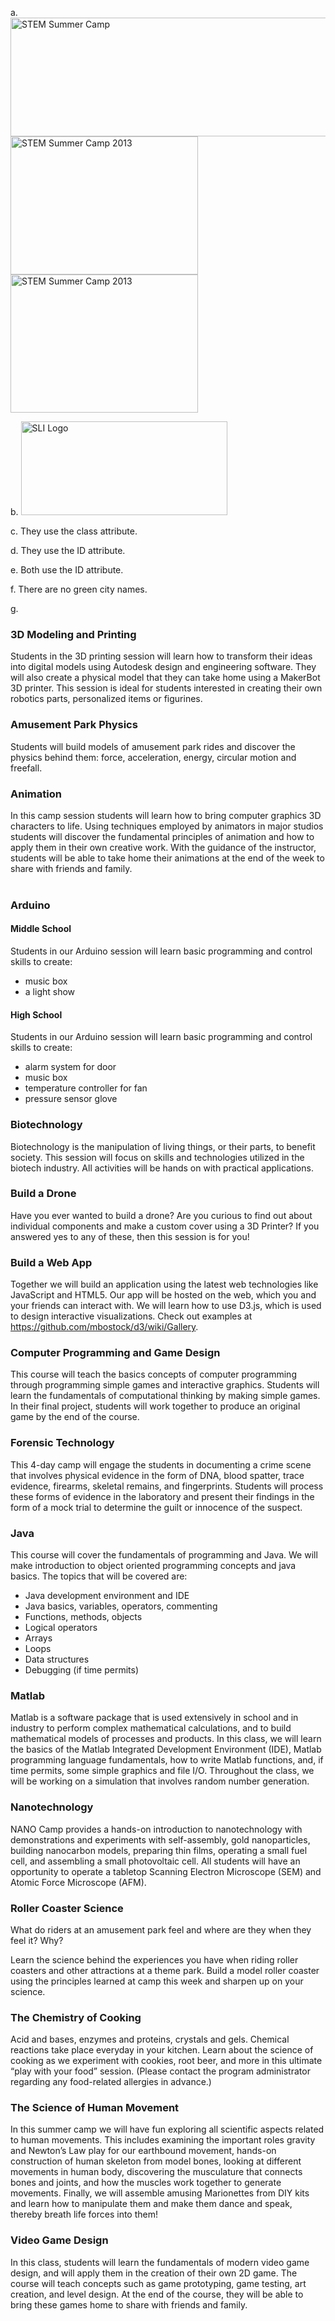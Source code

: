 a. <img src="images/STEM_summer_camp_600x190.jpg" alt="STEM Summer Camp" width="600" height="190" class="border0">
<img src="images/STEM_summer_camp_girls_2013_300.jpg" alt="STEM Summer Camp 2013" width="300" height="221" class="box_shadow margR10">
<img src="images/STEM_summer_camp_boys_2013_300.jpg" alt="STEM Summer Camp 2013" width="300" height="221" class="box_shadow">

b. <img src="images/SLI-logo.png" width="330" height="150" alt="SLI Logo">

c. They use the class attribute. 

d. They use the ID attribute.  

e. Both use the ID attribute. 

f. There are no green city names. 

g. <div class="sectborder width650">
				<h3 class="margT0 margB5">3D Modeling and Printing</h3>
                <div>Students in the 3D printing session will learn how to transform their ideas into digital models using Autodesk design and engineering software. They will also create a physical model that they can take home using a MakerBot 3D printer. This session is ideal for students interested in creating their own robotics parts, personalized items or figurines.</div>
            	<h3 class="margB5">Amusement Park Physics</h3>
                <div>Students will build models of amusement park rides and discover the physics behind them: force, acceleration, energy, circular motion and freefall.</div>
        	<h3 class="margB5">Animation</h3>
                <div>In this camp session students will learn how to bring computer graphics 3D characters to life. Using techniques employed by animators in major studios students will discover the fundamental principles of animation and how to apply them in their own creative work. With the guidance of the instructor, students will be able to take home their animations at the end of the week to share with friends and family.</div>   
		<h3 class="margB5">Arduino</h3>
          <div class="sectindent">
        	<h4 class="margT0 margB0">Middle School</h4>
            <div class="sectindent">
              <div class="margT0">Students in our Arduino session will learn basic programming and control skills to create:</div>
                <ul class="margT0">
                	<li>music box</li>
                	<li>a light show</li>
                </ul>
              </div>
        	<h4 class="margT0 margB0">High School</h4>
            <div class="sectindent">
              <div>Students in our Arduino session will learn basic programming and control skills to create:</div>
                <ul class="margT0">
                	<li>alarm system for door</li>
                	<li>music box</li>
                	<li>temperature controller for fan</li>
                	<li>pressure sensor glove</li>
                </ul>
              </div>
</div>
                <h3 class="margB5">Biotechnology</h3>
                <div>Biotechnology is the manipulation of living things, or their parts, to benefit society. This session will focus on skills and technologies utilized in the biotech industry. All activities will be hands on with practical applications.</div>
                <h3 class="margB5">Build a Drone</h3>
                <div>Have you ever wanted to build a drone? Are you curious to find out about individual components and make a custom cover using a 3D Printer? If you answered yes to any of these, then this session is for you!</div>
                <h3 class="margB5">Build a Web App</h3>
              <div>Together we will build an application using the latest web technologies like JavaScript and HTML5. Our app will be hosted on the web, which you and your friends can interact with. We will learn how to use D3.js, which is used to design interactive visualizations. Check out examples at <a href="https://github.com/mbostock/d3/wiki/Gallery" target="_blank">https://github.com/mbostock/d3/wiki/Gallery</a>.</div>
                <h3 class="margB5">Computer Programming and Game Design</h3>
                <div>This course will teach the basics concepts of computer programming through programming simple games and interactive graphics. Students will learn the fundamentals of computational thinking by making simple games. In their final project, students will work together to produce an original game by the end of the course.</div>
        <h3 class="margB5">Forensic Technology</h3>
              	<div>This 4-day camp will engage the students in documenting a crime scene that involves physical evidence in the form of DNA, blood spatter, trace evidence, firearms, skeletal remains, and fingerprints. Students will process these forms of  evidence in the laboratory and present their findings in the form of a mock trial to determine the guilt or innocence of the suspect.</div>
                <h3 class="margB5">Java</h3>
              	<div>This course will cover the fundamentals of programming and Java. We will make introduction to object oriented programming concepts and java basics. The topics that will be covered are:</div>
                <ul class="margT10">
                  <li>Java development environment and IDE</li>
                  <li>Java basics, variables, operators, commenting</li>
                  <li>Functions, methods, objects</li>
                  <li>Logical operators</li>
                  <li>Arrays</li>
                  <li>Loops</li>
                  <li>Data structures</li>
                  <li>Debugging (if time permits)</li>
                </ul>
  				<h3 class="margB5">Matlab</h3>
                <div>Matlab is a software package that is used extensively in school and in industry to perform complex mathematical calculations, and to build mathematical models of processes and products. In this class, we will learn the basics of the Matlab Integrated Development Environment (IDE), Matlab programming language fundamentals, how to write Matlab functions, and, if time permits, some simple graphics and file I/O. Throughout the class, we will be working on a simulation that involves random number generation.</div>
<h3 class="margB5">Nanotechnology</h3>
                <div>NANO Camp provides a hands-on introduction to nanotechnology with demonstrations and experiments with self-assembly, gold nanoparticles, building nanocarbon models, preparing thin films, operating a small fuel cell, and assembling a small photovoltaic cell. All students will have an opportunity to operate a tabletop Scanning Electron Microscope (SEM) and Atomic Force Microscope (AFM).</div>
                <h3 class="margB5">Roller Coaster Science</h3>
              	<div>
              	  <p>What do riders at an amusement park feel and where are they when they feel it? Why?
                  </p>
              	  <p>Learn the science behind the experiences you have when riding roller coasters and other attractions at a theme park. Build a model roller coaster using the principles learned at camp this week and sharpen up on your science.</p>
              </div>
                <h3 class="margB5">The Chemistry of Cooking</h3>
                <div>Acid and bases, enzymes and proteins, crystals and gels. Chemical reactions take place everyday in your kitchen. Learn about the science of cooking as we experiment with cookies, root beer, and more in this ultimate “play with your food” session. (Please contact the program administrator regarding any food-related allergies in advance.)</div>
				<h3 class="margB5">The Science of Human Movement</h3>
                <div>In this summer camp we will have fun exploring all scientific aspects related to human movements. This includes examining the important roles gravity and Newton’s Law play for our earthbound movement, hands-on construction of human skeleton from model bones, looking at different movements in human body, discovering the musculature that connects bones and joints, and how the muscles work together to generate movements. Finally, we will assemble amusing Marionettes from DIY kits and learn how to manipulate them and make them dance and speak, thereby breath life forces into them!</div>
<h3 class="margB5">Video Game Design</h3>
                <div>In this class, students will learn the fundamentals of modern video game design, and will apply them in the creation of their own 2D game. The course will teach concepts such as game prototyping, game testing, art creation, and level design. At the end of the course, they will be able to bring these games home to share with friends and family.</div>
	 </div>
